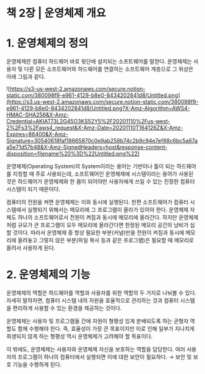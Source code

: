 # 책 2장 | 운영체제 개요

# 1. 운영체제의 정의

운영체제란 컴퓨터 하드웨어 바로 윗단에 설치되는 소프트웨어를 말한다. 운영체제는 사용자 및 다른 모든 소프트웨어와 하드웨어를 연결하는 소프트웨어 계층으로 그 위상은  아래 그림과 같다.

![https://s3-us-west-2.amazonaws.com/secure.notion-static.com/380098f9-e961-4129-b8e0-8434202841d8/Untitled.png](https://s3.us-west-2.amazonaws.com/secure.notion-static.com/380098f9-e961-4129-b8e0-8434202841d8/Untitled.png?X-Amz-Algorithm=AWS4-HMAC-SHA256&X-Amz-Credential=AKIAT73L2G45O3KS52Y5%2F20201110%2Fus-west-2%2Fs3%2Faws4_request&X-Amz-Date=20201110T164126Z&X-Amz-Expires=86400&X-Amz-Signature=30540618faf18665870c0e9ab258b74c2b9c94e7ef88c6bc5a67aa5e71d57b48&X-Amz-SignedHeaders=host&response-content-disposition=filename%20%3D%22Untitled.png%22)

운영체제(Operating System)의 System이라는 용어는 기반이나 틀이 되는 하드웨어를 지칭할 때 주로 사용되는데, 소프트웨어인 운영체제에 시스템이라는 용어가 사용된 것은 하드웨어가 운영체제와 한 몸이 되어야만 사용자에게 쓰일 수 있는 진정한 컴퓨터 시스템이 되기 때문이다.

컴퓨터의 전원을 켜면 운영체제는 이와 동시에 실행된다. 한편 소프트웨어가 컴퓨터 시스템에서 실행되기 위해서는 메모리에 그 프로그램이 올라가 있어야 한다. 운영체제 자체도 하나의 소프트웨어로서 전원이 켜짐과 동시에 메모리에 올라간다. 하지만 운영체제처럼 규모가 큰 프로그램이 모두 메모리에 올라간다면 한정된 메모리 공간의 낭비가 심할 것이다. 따라서 운영체제 중 항상 필요한 부분(커널)만을 전원이 켜짐과 동시에 메모리에 올려놓고 그렇지 않은 부분(파일 복사 등과 같은 프로그램)은 필요할 때 메모리로 올려서 사용하게 된다.

# 2. 운영체제의 기능

운영체제의 역할은 하드웨어를 역할과 사용자를 위한 역할의 두 가지로 나눠볼 수 있다. 자세히 말하자면, 컴퓨터 시스템 내의 자원을 효율적으로 관리하는 것과 컴퓨터 시스템을 편리하게 사용할 수 있는 환경을 제공하는 것이다.

운영체제는 사용자 및 프로그램들 간에 자원이 형평성 있게 분배되도록 하는 균형자 역할도 함께 수행해야 한다. 즉, 효율성이 가장 큰 목표이지만 이로 인해 일부가 지나치게 희생되지 않게 하는 형평성 역시 운영체제가 고려해야 할 목표이다.

이 밖에도, 운영체제는 사용자와 운영체제 자신을 보호하는 역할을 담당한다. 여러 사용자의 프로그램이 하나의 컴퓨터에서 실행되면 이에 대한 보안이 필요하다. → 보안 및 보호 기능을 수행하게 된다.